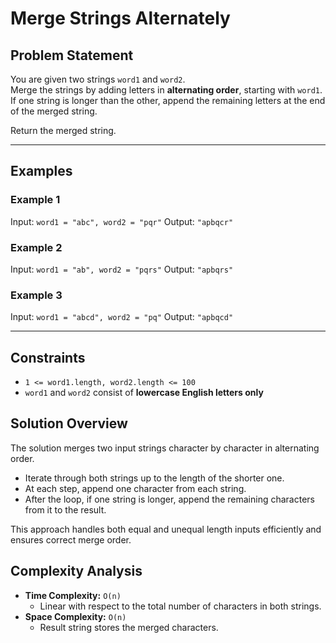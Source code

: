 # Merge Strings Alternately

## Problem Statement

You are given two strings `word1` and `word2`.  
Merge the strings by adding letters in **alternating order**, starting with `word1`.  
If one string is longer than the other, append the remaining letters at the end of the merged string.

Return the merged string.

---

## Examples

### Example 1
Input: `word1 = "abc", word2 = "pqr"`
Output: `"apbqcr"`
### Example 2
Input: `word1 = "ab", word2 = "pqrs"`
Output: `"apbqrs"`
### Example 3
Input: `word1 = "abcd", word2 = "pq"`
Output: `"apbqcd"`



---

## Constraints

- `1 <= word1.length, word2.length <= 100`
- `word1` and `word2` consist of **lowercase English letters only**

## Solution Overview

The solution merges two input strings character by character in alternating order.

- Iterate through both strings up to the length of the shorter one.
- At each step, append one character from each string.
- After the loop, if one string is longer, append the remaining characters from it to the result.

This approach handles both equal and unequal length inputs efficiently and ensures correct merge order.

## Complexity Analysis

- **Time Complexity:** `O(n)`
  - Linear with respect to the total number of characters in both strings.
- **Space Complexity:** `O(n)`
  - Result string stores the merged characters.

